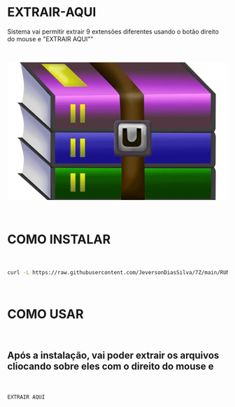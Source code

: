 # EXTRAIR-AQUI
Sistema vai permitir extrair 9 extensões diferentes usando o botão direito do mouse e "EXTRAIR AQUI""

<br>

![](./img/extrair.jpg)


<br>


# COMO INSTALAR

<br>

```bash
curl -L https://raw.githubusercontent.com/JeversonDiasSilva/7Z/main/RUN.sh | bash
```

<br>

# COMO USAR

<br>

<h2>Após a instalação, vai poder extrair os arquivos cliocando sobre eles com o direito do mouse e </h2>

<br>

```bash
EXTRAIR AQUI
```
